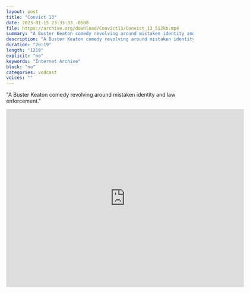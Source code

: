 ```yaml
---
layout: post
title: "Convict 13"
date: 2023-01-15 23:33:33 -0500
file: https://archive.org/download/Convict13/Convict_13_512kb.mp4
summary: "A Buster Keaton comedy revolving around mistaken identity and law enforcement."
description: "A Buster Keaton comedy revolving around mistaken identity and law enforcement."
duration: "20:19"
length: "1219"
explicit: "no" 
keywords: "Internet Archive"
block: "no" 
categories: vodcast
voices: ""
---
```


"A Buster Keaton comedy revolving around mistaken identity and law enforcement."

<iframe src="https://archive.org/embed/Convict13" width="640" height="480" frameborder="0" webkitallowfullscreen="true" mozallowfullscreen="true" allowfullscreen></iframe>
